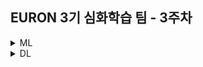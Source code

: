 ## EURON 3기 심화학습 팀 - 3주차

<details>
<summary>ML</summary>
<div markdown="1">       

<br />  
  
| 주차 | 내용         | 발표자                       | 발표자료 |
| ---- | ------------ | ---------------------------- | -------- |
| 3    | 교재 5장 | 박지운, 오연재, 최하경 | [📚]()    |

  
## Assignment

### 📍 예습과제

1. 딥러닝 파이토치 교과서 5장을 공부하고 assignment 레포에 제출 

### 📍 복습과제

1. 딥러닝 파이토치 교과서 4장 코드 필사

2. (선택) [코드구현](https://github.com/Ewha-Euron/2022-2-Euron-Advanced/blob/a96c4ae08f5d8d4b7cf68b2b911b5bdd15e9d2d8/ML/%5BML%5D%203%EC%A3%BC%EC%B0%A8%20(2%EC%A3%BC%EC%B0%A8%20%EB%82%B4%EC%9A%A9)%20%EB%B3%B5%EC%8A%B5%EA%B3%BC%EC%A0%9C.ipynb)

* 궁금한 사항/공유하면 좋을 추가 자료 등 복습한 내용은 2주차 세션 발표 이후 10분동안, 랜덤으로 한 명을 뽑아 발표를 진행 할 예정입니다. 

  
</div>
</details>



<details>
<summary>DL</summary>
<div markdown="1">       

<br />  
  
| 주차 | 내용         | 발표자                       | 발표자료 |
| ---- | ------------ | ---------------------------- | -------- |
| 3   | Node Embeddings | 최예은, 이은빈  | [📚]()    |

  
## Assignment

### 📍 예습과제

1. cs224w 3강을 공부하고 "세션 시작전 10분동안" 랜덤으로 예습한 내용을 공유

### 📍 복습과제

1. [cs224w 과제1](https://colab.research.google.com/drive/16tqEHKOLUgYvXKx1V3blfYGpQb1_09MG?usp=sharing) 
2. [cs224w 과제2](https://colab.research.google.com/drive/1p2s0on6nibUYhJnONBWEAwpBlue37Tcc?usp=sharing) 


* cs224w 홈페이지의 colab 0, colab1 에 해당하는 파일을 과제로 필사/빈 코드 부분 채워넣기를 해오시면 됩니다. 코드 부분을 직접 채워 넣는 부분은 구글링을 통해 최대한 해결해보시고, 모르는 부분은 함께 고민하며 채워가면 되니, 부담 갖지 않고, 각 문제마다 요구하는 포인트만 짚어오셔도 괜찮습니다. 


  
</div>
</details>
